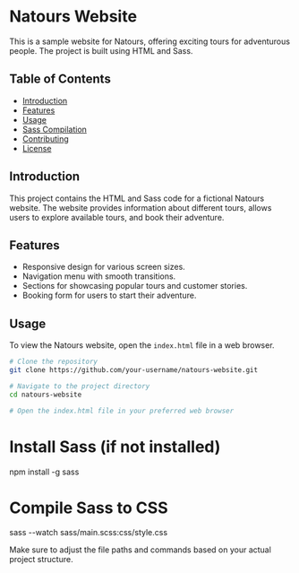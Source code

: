 # Natours Website

This is a sample website for Natours, offering exciting tours for adventurous people. The project is built using HTML and Sass.

## Table of Contents

- [Introduction](#introduction)
- [Features](#features)
- [Usage](#usage)
- [Sass Compilation](#sass-compilation)
- [Contributing](#contributing)
- [License](#license)

## Introduction

This project contains the HTML and Sass code for a fictional Natours website. The website provides information about different tours, allows users to explore available tours, and book their adventure.

## Features

- Responsive design for various screen sizes.
- Navigation menu with smooth transitions.
- Sections for showcasing popular tours and customer stories.
- Booking form for users to start their adventure.

## Usage

To view the Natours website, open the `index.html` file in a web browser.

```bash
# Clone the repository
git clone https://github.com/your-username/natours-website.git

# Navigate to the project directory
cd natours-website

# Open the index.html file in your preferred web browser


```

# Install Sass (if not installed)

npm install -g sass

# Compile Sass to CSS

sass --watch sass/main.scss:css/style.css

Make sure to adjust the file paths and commands based on your actual project structure.

